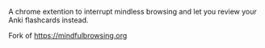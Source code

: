 A chrome extention to interrupt mindless browsing and let you review your Anki flashcards instead.


Fork of https://mindfulbrowsing.org